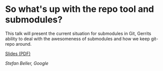 # So what's up with the repo tool and submodules?

This talk will present the current situation for submodules in Git,
Gerrits ability to deal with the awesomeness of submodules and how
we keep git-repo around.

[Slides (PDF)](https://storage.googleapis.com/gerrit-talks/summit/2016/bye-bye-repo.pdf)

*Stefan Beller, Google*

